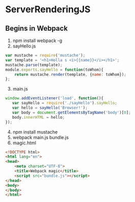 # ServerRenderingJS
## Begins in Webpack
1) npm install webpack -g
2) sayHello.js
```javascript
var mustache = require('mustache');
var template = '<h1>Holla s <i>{{name}}</i></h1>';
mustache.parse(template);
module.exports.sayHello = function(toWhom){
    return mustache.render(template, {name: toWhom});
};
```
3) main.js
```javascript
window.addEventListener('load', function(){
   var sayHello = require('./sayHello').sayHello;
   var hello = sayHello('Browser!');
   var body = document.getElementsByTagName('body')[0];
   body.innerHTML = hello;
});
```
4) npm install mustache
5) webpack main.js bundle.js
5) magic.html
```html
<!DOCTYPE html>
<html lang="en">
<head>
    <meta charset="UTF-8">
    <title>Webpack magic</title>
    <script src="bundle.js"></script>
</head>
<body>
</body>
</html>
```



